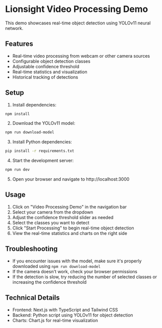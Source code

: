 # Lionsight Video Processing Demo

This demo showcases real-time object detection using YOLOv11 neural network.

## Features

- Real-time video processing from webcam or other camera sources
- Configurable object detection classes
- Adjustable confidence threshold
- Real-time statistics and visualization
- Historical tracking of detections

## Setup

1. Install dependencies:

```bash
npm install
```

2. Download the YOLOv11 model:

```bash
npm run download-model
```

3. Install Python dependencies:

```bash
pip install -r requirements.txt
```

4. Start the development server:

```bash
npm run dev
```

5. Open your browser and navigate to http://localhost:3000

## Usage

1. Click on "Video Processing Demo" in the navigation bar
2. Select your camera from the dropdown
3. Adjust the confidence threshold slider as needed
4. Select the classes you want to detect
5. Click "Start Processing" to begin real-time object detection
6. View the real-time statistics and charts on the right side

## Troubleshooting

- If you encounter issues with the model, make sure it's properly downloaded using `npm run download-model`
- If the camera doesn't work, check your browser permissions
- If the detection is slow, try reducing the number of selected classes or increasing the confidence threshold

## Technical Details

- Frontend: Next.js with TypeScript and Tailwind CSS
- Backend: Python script using YOLOv11 for object detection
- Charts: Chart.js for real-time visualization
